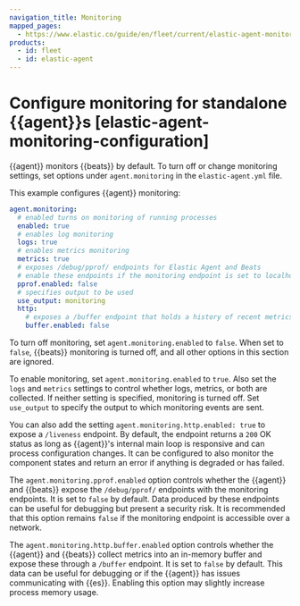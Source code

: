 ```yaml
---
navigation_title: Monitoring
mapped_pages:
  - https://www.elastic.co/guide/en/fleet/current/elastic-agent-monitoring-configuration.html
products:
  - id: fleet
  - id: elastic-agent
---
```


# Configure monitoring for standalone {{agent}}s [elastic-agent-monitoring-configuration]


{{agent}} monitors {{beats}} by default. To turn off or change monitoring settings, set options under `agent.monitoring` in the `elastic-agent.yml` file.

This example configures {{agent}} monitoring:

```yaml
agent.monitoring:
  # enabled turns on monitoring of running processes
  enabled: true
  # enables log monitoring
  logs: true
  # enables metrics monitoring
  metrics: true
  # exposes /debug/pprof/ endpoints for Elastic Agent and Beats
  # enable these endpoints if the monitoring endpoint is set to localhost
  pprof.enabled: false
  # specifies output to be used
  use_output: monitoring
  http:
    # exposes a /buffer endpoint that holds a history of recent metrics
    buffer.enabled: false
```

To turn off monitoring, set `agent.monitoring.enabled` to `false`. When set to `false`, {{beats}} monitoring is turned off, and all other options in this section are ignored.

To enable monitoring, set `agent.monitoring.enabled` to `true`. Also set the `logs` and `metrics` settings to control whether logs, metrics, or both are collected. If neither setting is specified, monitoring is turned off. Set `use_output` to specify the output to which monitoring events are sent.

You can also add the setting `agent.monitoring.http.enabled: true` to expose a `/liveness` endpoint. By default, the endpoint returns a `200` OK status as long as {{agent}}'s internal main loop is responsive and can process configuration changes. It can be configured to also monitor the component states and return an error if anything is degraded or has failed.

The `agent.monitoring.pprof.enabled` option controls whether the {{agent}} and {{beats}} expose the `/debug/pprof/` endpoints with the monitoring endpoints. It is set to `false` by default. Data produced by these endpoints can be useful for debugging but present a security risk. It is recommended that this option remains `false` if the monitoring endpoint is accessible over a network.

The `agent.monitoring.http.buffer.enabled` option controls whether the {{agent}} and {{beats}} collect metrics into an in-memory buffer and expose these through a `/buffer` endpoint. It is set to `false` by default. This data can be useful for debugging or if the {{agent}} has issues communicating with {{es}}. Enabling this option may slightly increase process memory usage.


